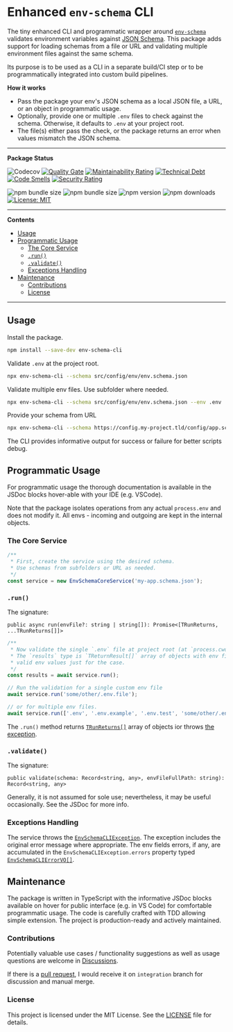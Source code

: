 # Enhanced `env-schema` CLI

The tiny enhanced CLI and programmatic wrapper around [`env-schema`](https://www.npmjs.com/package/env-schema) validates environment variables against [JSON Schema](https://json-schema.org/). This package adds support for loading schemas from a file or URL and validating multiple environment files against the same schema.

Its purpose is to be used as a CLI in a separate build/CI step or to be programmatically integrated into custom build pipelines.

**How it works**

- Pass the package your env's JSON schema as a local JSON file, a URL, or an object in programmatic usage.
- Optionally, provide one or multiple `.env` files to check against the schema. Otherwise, it defaults to `.env` at your project root.
- The file(s) either pass the check, or the package returns an error when values mismatch the JSON schema.

---

**Package Status**

![Codecov](https://img.shields.io/codecov/c/github/WhereJuly/65-env-schema-cli?color=%2308A108)
[![Quality Gate](https://sonarcloud.io/api/project_badges/measure?project=WhereJuly_65-env-schema-cli&metric=alert_status)](https://sonarcloud.io/summary/new_code?id=WhereJuly_65-env-schema-cli)
[![Maintainability Rating](https://sonarcloud.io/api/project_badges/measure?project=WhereJuly_65-env-schema-cli&metric=sqale_rating)](https://sonarcloud.io/summary/new_code?id=WhereJuly_65-env-schema-cli)
[![Technical Debt](https://sonarcloud.io/api/project_badges/measure?project=WhereJuly_65-env-schema-cli&metric=sqale_index)](https://sonarcloud.io/summary/new_code?id=WhereJuly_65-env-schema-cli)
[![Code Smells](https://sonarcloud.io/api/project_badges/measure?project=WhereJuly_65-env-schema-cli&metric=code_smells)](https://sonarcloud.io/summary/new_code?id=WhereJuly_65-env-schema-cli)
[![Security Rating](https://sonarcloud.io/api/project_badges/measure?project=WhereJuly_65-env-schema-cli&metric=security_rating)](https://sonarcloud.io/summary/new_code?id=WhereJuly_65-env-schema-cli)

![npm bundle size](https://img.shields.io/bundlephobia/min/env-schema-cli)
![npm bundle size](https://img.shields.io/bundlephobia/minzip/env-schema-cli)
![npm version](https://img.shields.io/npm/v/env-schema-cli?color=green)
![npm downloads](https://img.shields.io/npm/dm/env-schema-cli.svg?color=green)
[![License: MIT](https://img.shields.io/badge/License-MIT-yellow.svg?color=green)](https://opensource.org/licenses/MIT)

---

**Contents**

- [Usage](#usage)
- [Programmatic Usage](#programmatic-usage)
  - [The Core Service](#the-core-service)
  - [`.run()`](#run)
  - [`.validate()`](#validate)
  - [Exceptions Handling](#exceptions-handling)
- [Maintenance](#maintenance)
  - [Contributions](#contributions)
  - [License](#license)

---

## Usage

Install the package.

```bash
npm install --save-dev env-schema-cli
```

Validate `.env` at the project root.

```bash
npx env-schema-cli --schema src/config/env/env.schema.json
```

Validate multiple env files. Use subfolder where needed.

```bash
npx env-schema-cli --schema src/config/env/env.schema.json --env .env .env.example some/folder/.env.other
```

Provide your schema from URL

```bash
npx env-schema-cli --schema https://config.my-project.tld/config/app.schema.json --env .env .env.example
```

The CLI provides informative output for success or failure for better scripts debug.

## Programmatic Usage

For programmatic usage the thorough documentation is available in the JSDoc blocks hover-able with your IDE (e.g. VSCode).

Note that the package isolates operations from any actual `process.env` and does not modify it. All envs - incoming and outgoing are kept in the internal objects.

### The Core Service

```typescript
/**
 * First, create the service using the desired schema.
 * Use schemas from subfolders or URL as needed.
 */
const service = new EnvSchemaCoreService('my-app.schema.json');
```

### `.run()`

The signature:

`public async run(envFile?: string | string[]): Promise<[TRunReturns, ...TRunReturns[]]>`

```typescript
/**
 * Now validate the single `.env` file at project root (at `process.cwd()`)
 * The `results` type is `TReturnResult[]` array of objects with env file path and
 * valid env values just for the case.
 */
const results = await service.run();

// Run the validation for a single custom env file
await service.run('some/other/.env.file');

// or for multiple env files.
await service.run(['.env', '.env.example', '.env.test', 'some/other/.env.file']);
```

The `.run()` method returns [`TRunReturns[]`](src/core/EnvSchemaCore.service.ts) array of objects ior throws [the exception](#exceptions-handling).

### `.validate()`

The signature:

`public validate(schema: Record<string, any>, envFileFullPath: string): Record<string, any>`

Generally, it is not assumed for sole use; nevertheless, it may be useful occasionally. See the JSDoc for more info.

### Exceptions Handling

The service throws the [`EnvSchemaCLIException`](src/exceptions/EnvSchemaCLI.exception.ts). The exception includes the original error message where appropriate. The env fields errors, if any, are accumulated in the `EnvSchemaCLIException.errors` property typed [`EnvSchemaCLIErrorVO[]`](src/exceptions/EnvSchemaCLIError.valueobject.ts).

## Maintenance

The package is written in TypeScript with the informative JSDoc blocks available on hover for public interface (e.g. in VS Code) for comfortable programmatic usage. The code is carefully crafted with TDD allowing simple extension. The project is production-ready and actively maintained.

### Contributions

Potentially valuable use cases / functionality suggestions as well as usage questions are welcome in [Discussions](https://github.com/WhereJuly/65-env-schema-cli/discussions).

If there is a [pull request](https://github.com/WhereJuly/65-env-schema-cli/pulls), I would receive it on `integration` branch for discussion and manual merge.

### License

This project is licensed under the MIT License. See the [LICENSE](./LICENSE) file for details.
